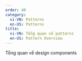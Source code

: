 ```yaml
---
order: 40
category:
  vi-VN: Patterns
  en-US: Patterns
title: 
  vi-VN: Tổng quan về patterns
  en-US: Pattern Overview
---
```


Tổng quan về design components
